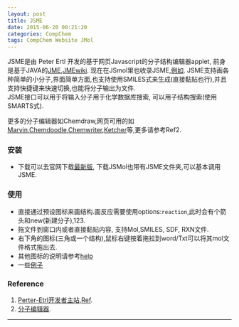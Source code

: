 ```yaml
---
layout: post
title: JSME
date: 2015-06-20 00:21:20
categories: CompChem
tags: CompChem Website JMol
---
```


JSME是由 Peter Ertl 开发的基于网页Javascript的分子结构编辑器applet, 前身是基于JAVA的[JME](http://www.molinspiration.com/jme/index.html),[JMEwiki](https://en.wikipedia.org/wiki/JME_Molecule_Editor). 现在在JSmol里也收录JSME,[例如](http://platinhom.github.io/jsmol/jsme.htm). JSME支持画各种简单的小分子,界面简单方面,也支持使用SMILES式来生成(直接黏贴也行),并且支持快捷键来快速切换,也能将分子输出为文件.  
JSME接口可以用于将输入分子用于化学数据库搜索, 可以用子结构搜索(使用SMARTS式).  

更多的分子编辑器如Chemdraw,网页可用的如[Marvin](http://www.chemaxon.com/marvin/),[Chemdoodle](http://www.chemdoodle.com/),[Chemwriter](http://chemwriter.com/),[Ketcher](http://scitouch.net/opensource/ketcher)等,更多请参考Ref2.

### 安装
- 下载可以去官网下载[最新版](http://peter-ertl.com/jsme/download/JSME_2015-06-14.zip), 下载JSMol也带有JSME文件夹,可以基本调用JSME.

### 使用
- 直接通过预设图标来画结构.画反应需要使用options:`reaction`,此时会有个箭头和new(新建分子),123.
- 拖文件到窗口内或者直接黏贴内容, 支持Mol,SMILES, SDF, RXN文件.
- 右下角的图标(三角或一个结构),鼠标右键按着拖拉到word/Txt可以将其mol文件格式拖出去.
- 其他图标的说明请参考[help](http://peter-ertl.com/jsme/2013_03/help.html)
- 一些[例子](http://peter-ertl.com/jsme/JSME_2015-06-14/index.html)

### Reference

1. [Perter-Etrl开发者主站](http://peter-ertl.com/jsme/),[Ref](/pdf/reference/JSME.pdf).
2. [分子编辑器](https://en.wikipedia.org/wiki/Molecule_editor).

---
